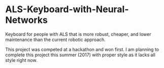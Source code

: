 # ALS-Keyboard-with-Neural-Networks
Keyboard for people with ALS that is more robust, cheaper, and lower maintenance than the current robotic approach.

This project was competed at a hackathon and won first. I am planning to complete this project this summer (2017) with proper style as it lacks all style right now.
